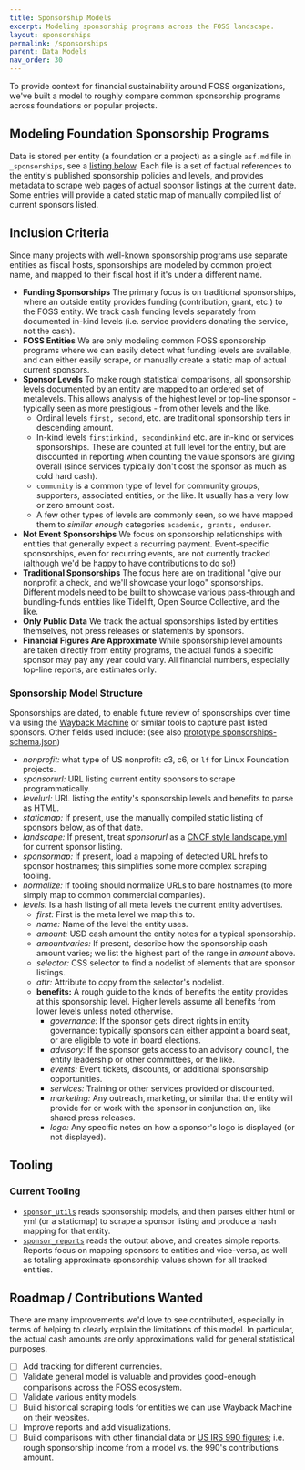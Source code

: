 ```yaml
---
title: Sponsorship Models
excerpt: Modeling sponsorship programs across the FOSS landscape.
layout: sponsorships
permalink: /sponsorships
parent: Data Models
nav_order: 30
---
```


To provide context for financial sustainability around FOSS organizations, we've built a model to roughly compare common sponsorship programs across foundations or popular projects.

## Modeling Foundation Sponsorship Programs

Data is stored per entity (a foundation or a project) as a single `asf.md` file in `_sponsorships`, see a [listing below](#listing).  Each file is a set of factual references to the entity's published sponsorship policies and levels, and provides metadata to scrape web pages of actual sponsor listings at the current date.  Some entries will provide a dated static map of manually compiled list of current sponsors listed.

## Inclusion Criteria

Since many projects with well-known sponsorship programs use separate entities as fiscal hosts, sponsorships are modeled by common project name, and mapped to their fiscal host if it's under a different name.

- **Funding Sponsorships** The primary focus is on traditional sponsorships, where an outside entity provides funding (contribution, grant, etc.) to the FOSS entity.  We track cash funding levels separately from documented in-kind levels (i.e. service providers donating the service, not the cash).
- **FOSS Entities** We are only modeling common FOSS sponsorship programs where we can easily detect what funding levels are available, and can either easily scrape, or manually create a static map of actual current sponsors.
- **Sponsor Levels** To make rough statistical comparisons, all sponsorship levels documented by an entity are mapped to an ordered set of metalevels.  This allows analysis of the highest level or top-line sponsor - typically seen as more prestigious - from other levels and the like.
  - Ordinal levels `first, second`, etc. are traditional sponsorship tiers in descending amount.
  - In-kind levels `firstinkind, secondinkind` etc. are in-kind or services sponsorships.  These are counted at full level for the entity, but are discounted in reporting when counting the value sponsors are giving overall (since services typically don't cost the sponsor as much as cold hard cash).
  - `community` is a common type of level for community groups, supporters, associated entities, or the like.  It usually has a very low or zero amount cost.
  - A few other types of levels are commonly seen, so we have mapped them to *similar enough* categories `academic, grants, enduser`. 
- **Not Event Sponsorships** We focus on sponsorship relationships with entities that generally expect a recurring payment.  Event-specific sponsorships, even for recurring events, are not currently tracked (although we'd be happy to have contributions to do so!)
- **Traditional Sponsorships** The focus here are on traditional "give our nonprofit a check, and we'll showcase your logo" sponsorships.  Different models need to be built to showcase various pass-through and bundling-funds entities like Tidelift, Open Source Collective, and the like.
- **Only Public Data** We track the actual sponsorships listed by entities themselves, not press releases or statements by sponsors.
- **Financial Figures Are Approximate** While sponsorship level amounts are taken directly from entity programs, the actual funds a specific sponsor may pay any year could vary.  All financial numbers, especially top-line reports, are estimates only.

### Sponsorship Model Structure

Sponsorships are dated, to enable future review of sponsorships over time via using the [Wayback Machine](https://archive.org/) or similar tools to capture past listed sponsors.  Other fields used include: (see also [prototype sponsorships-schema.json](https://github.com/Punderthings/fossfoundation/blob/main/_data/sponsorships-schema.json))

- *nonprofit:* what type of US nonprofit: c3, c6, or `lf` for Linux Foundation projects.
- *sponsorurl:* URL listing current entity sponsors to scrape programmatically.
- *levelurl:* URL listing the entity's sponsorship levels and benefits to parse as HTML.
- *staticmap:* If present, use the manually compiled static listing of sponsors below, as of that date.
- *landscape:* If present, treat *sponsorurl* as a [CNCF style landscape.yml](https://github.com/cncf/landscape2) for current sponsor listing.
- *sponsormap:* If present, load a mapping of detected URL hrefs to sponsor hostnames; this simplifies some more complex scraping tooling.
- *normalize:* If tooling should normalize URLs to bare hostnames (to more simply map to common commercial companies).
- *levels:* Is a hash listing of all meta levels the current entity advertises.
  - *first:* First is the meta level we map this to.
  - *name:* Name of the level the entity uses.
  - *amount:* USD cash amount the entity notes for a typical sponsorship.
  - *amountvaries:* If present, describe how the sponsorship cash amount varies; we list the highest part of the range in *amount* above.
  - *selector:* CSS selector to find a nodelist of elements that are sponsor listings.
  - *attr:* Attribute to copy from the selector's nodelist.
  - **benefits:** A rough guide to the kinds of benefits the entity provides at this sponsorship level.  Higher levels assume all benefits from lower levels unless noted otherwise.
    - *governance:* If the sponsor gets direct rights in entity governance: typically sponsors can either appoint a board seat, or are eligible to vote in board elections.
    - *advisory:* If the sponsor gets access to an advisory council, the entity leadership or other committees, or the like.
    - *events:* Event tickets, discounts, or additional sponsorship opportunities.
    - *services:* Training or other services provided or discounted.
    - *marketing:* Any outreach, marketing, or similar that the entity will provide for or work with the sponsor in conjunction on, like shared press releases.
    - *logo:* Any specific notes on how a sponsor's logo is displayed (or not displayed). 

## Tooling

### Current Tooling

- [`sponsor_utils`](https://github.com/Punderthings/fossfoundation/blob/main/assets/ruby/sponsor_utils.rb) reads sponsorship models, and then parses either html or yml (or a staticmap) to scrape a sponsor listing and produce a hash mapping for that entity.
- [`sponsor_reports`](https://github.com/Punderthings/fossfoundation/blob/main/assets/ruby/sponsor_reports.rb) reads the output above, and creates simple reports.  Reports focus on mapping sponsors to entities and vice-versa, as well as totaling approximate sponsorship values shown for all tracked entities.


## Roadmap / Contributions Wanted

There are many improvements we'd love to see contributed, especially in terms of helping to clearly explain the limitations of this model.  In particular, the actual cash amounts are only approximations valid for general statistical purposes.

- [ ] Add tracking for different currencies.
- [ ] Validate general model is valuable and provides good-enough comparisons across the FOSS ecosystem.
- [ ] Validate various entity models.
- [ ] Build historical scraping tools for entities we can use Wayback Machine on their websites.
- [ ] Improve reports and add visualizations.
- [ ] Build comparisons with other financial data or [US IRS 990 figures](taxes); i.e. rough sponsorship income from a model vs. the 990's contributions amount.
